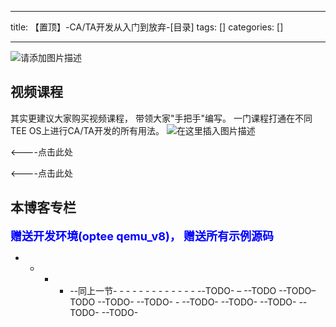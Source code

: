 
--- 
title:  【置顶】-CA/TA开发从入门到放弃-[目录] 
tags: []
categories: [] 

---
<img src="https://img-blog.csdnimg.cn/998b5eef7617440ebc92d3cfa9581b0e.gif" alt="请添加图片描述">

## 视频课程

其实更建议大家购买视频课程， 带领大家"手把手"编写。 一门课程打通在不同TEE OS上进行CA/TA开发的所有用法。 <img src="https://img-blog.csdnimg.cn/63dafcda35a4481fa423602e76642f3a.png" alt="在这里插入图片描述">

 &lt;----点击此处

 &lt;----点击此处

## 本博客专栏

<font color="blue" size="4">**赠送开发环境(optee qemu_v8)， 赠送所有示例源码**</font>
- - - -  --同上一节- - - - - - - - - - - - -  --TODO-  – --TODO --TODO–TODO --TODO-  --TODO- -  --TODO-  --TODO-  --TODO-  --TODO-  --TODO- 